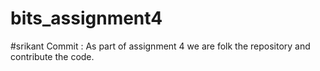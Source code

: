 # bits_assignment4

#srikant Commit : As part of assignment 4 we are folk the repository and contribute the code.